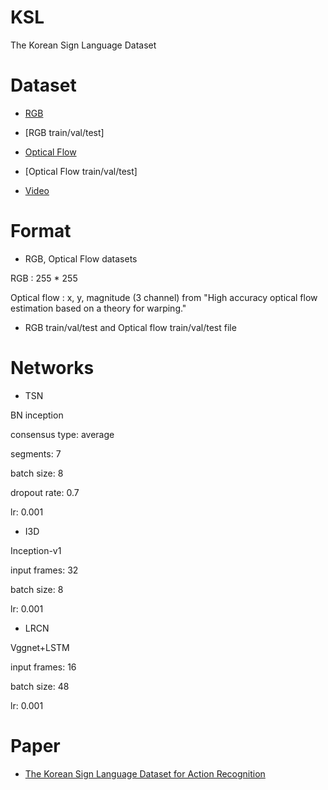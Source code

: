 # KSL
The Korean Sign Language Dataset

# Dataset
- [RGB](https://www.dropbox.com/s/6jw50r784k36q5e/KSL_rgb.zip?dl=0)
- [RGB train/val/test]

- [Optical Flow](http://www.dropbox.com/s/uns43wmq0dl0ali/KSL_opflow.zip?dl=0)
- [Optical Flow train/val/test]

- [Video](http://www.dropbox.com/s/8wse0lmxngysl2h/video.zip?dl=0)

# Format
- RGB, Optical Flow datasets

RGB : 255 * 255

Optical flow : x, y, magnitude (3 channel) from "High accuracy optical flow estimation based on a theory for warping."

- RGB train/val/test and Optical flow train/val/test file


# Networks
- TSN

BN inception

consensus type: average

segments: 7

batch size: 8

dropout rate: 0.7

lr: 0.001

- I3D

Inception-v1

input frames: 32

batch size: 8

lr: 0.001

- LRCN

Vggnet+LSTM

input frames: 16

batch size: 48

lr: 0.001

# Paper
- [The Korean Sign Language Dataset for Action Recognition](https://link.springer.com/content/pdf/10.1007%2F978-3-030-37731-1_43.pdf)
